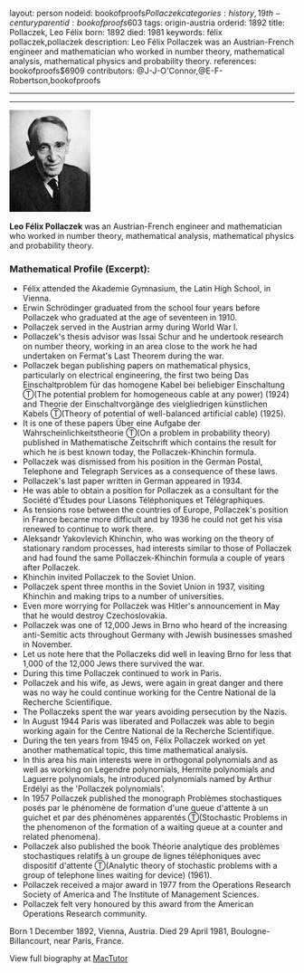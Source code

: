 layout: person
nodeid: bookofproofs$Pollaczek
categories: history,19th-century
parentid: bookofproofs$603
tags: origin-austria
orderid: 1892
title: Pollaczek, Leo Félix
born: 1892
died: 1981
keywords: félix pollaczek,pollaczek
description: Leo Félix Pollaczek was an Austrian-French engineer and mathematician who worked in number theory, mathematical analysis, mathematical physics and probability theory.
references: bookofproofs$6909
contributors: @J-J-O'Connor,@E-F-Robertson,bookofproofs

---



---

![Pollaczek.jpg](https://github.com/bookofproofs/bookofproofs.github.io/blob/main/_sources/_assets/images/portraits/Pollaczek.jpg?raw=true)

**Leo Félix Pollaczek** was an Austrian-French engineer and mathematician who worked in number theory, mathematical analysis, mathematical physics and probability theory.

### Mathematical Profile (Excerpt):
* Félix attended the Akademie Gymnasium, the Latin High School, in Vienna.
* Erwin Schrödinger graduated from the school four years before Pollaczek  who graduated at the age of seventeen in 1910.
* Pollaczek served in the Austrian army during World War I.
* Pollaczek's thesis advisor was Issai Schur and he undertook research on number theory, working in an area close to the work he had undertaken on Fermat's Last Theorem during the war.
* Pollaczek began publishing papers on mathematical physics, particularly on electrical engineering, the first two being Das Einschaltproblem für das homogene Kabel bei beliebiger Einschaltung Ⓣ(The potential problem for homogeneous cable at any power) (1924) and Theorie der Einschaltvorgänge des vielgliedrigen künstlichen Kabels Ⓣ(Theory of potential of well-balanced artificial cable) (1925).
* It is one of these papers Über eine Aufgabe der Wahrscheinlichkeitstheorie Ⓣ(On a problem in probability theory) published in Mathematische Zeitschrift which contains the result for which he is best known today, the Pollaczek-Khinchin formula.
* Pollaczek was dismissed from his position in the German Postal, Telephone and Telegraph Services as a consequence of these laws.
* Pollaczek's last paper written in German appeared in 1934.
* He was able to obtain a position for Pollaczek as a consultant for the Société d'Études pour Liasons Téléphoniques et Télégraphiques.
* As tensions rose between the countries of Europe, Pollaczek's position in France became more difficult and by 1936 he could not get his visa renewed to continue to work there.
* Aleksandr Yakovlevich Khinchin, who was working on the theory of stationary random processes, had interests similar to those of Pollaczek and had found the same Pollaczek-Khinchin formula a couple of years after Pollaczek.
* Khinchin invited Pollaczek to the Soviet Union.
* Pollaczek spent three months in the Soviet Union in 1937, visiting Khinchin and making trips to a number of universities.
* Even more worrying for Pollaczek was Hitler's announcement in May that he would destroy Czechoslovakia.
* Pollaczek was one of 12,000 Jews in Brno who heard of the increasing anti-Semitic acts throughout Germany with Jewish businesses smashed in November.
* Let us note here that the Pollaczeks did well in leaving Brno for less that 1,000 of the 12,000 Jews there survived the war.
* During this time Pollaczek continued to work in Paris.
* Pollaczek and his wife, as Jews, were again in great danger and there was no way he could continue working for the Centre National de la Recherche Scientifique.
* The Pollaczeks spent the war years avoiding persecution by the Nazis.
* In August 1944 Paris was liberated and Pollaczek was able to begin working again for the Centre National de la Recherche Scientifique.
* During the ten years from 1945 on, Félix Pollaczek worked on yet another mathematical topic, this time mathematical analysis.
* In this area his main interests were in orthogonal polynomials and as well as working on Legendre polynomials, Hermite polynomials and Laguerre polynomials, he introduced polynomials named by Arthur Erdélyi as the 'Pollaczek polynomials'.
* In 1957 Pollaczek published the monograph Problèmes stochastiques posés par le phénomène de formation d'une queue d'attente à un guichet et par des phénomènes apparentés Ⓣ(Stochastic Problems in the phenomenon of the formation of a waiting queue at a counter and related phenomena).
* Pollaczek also published the book Théorie analytique des problèmes stochastiques relatifs à un groupe de lignes téléphoniques avec dispositif d'attente Ⓣ(Analytic theory of stochastic problems with a group of telephone lines waiting for device) (1961).
* Pollaczek received a major award in 1977 from the Operations Research Society of America and The Institute of Management Sciences.
* Pollaczek felt very honoured by this award from the American Operations Research community.

Born 1 December 1892, Vienna, Austria. Died 29 April 1981, Boulogne-Billancourt, near Paris, France.

View full biography at [MacTutor](https://mathshistory.st-andrews.ac.uk/Biographies/Pollaczek/)
